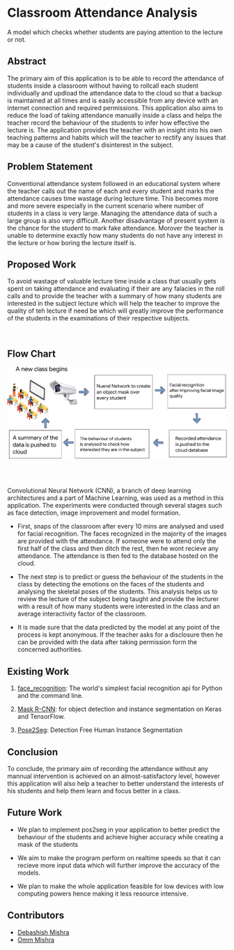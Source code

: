 # Classroom Attendance Analysis
A model which checks whether students are paying attention to the lecture or not.

## Abstract

The primary aim of this application is to be able to record the attendance of students inside a classroom without having to rollcall each student individually and updload the attendance data to the cloud so that a backup is maintained at all times and is easily accessible from any device with an internet connection and required permissions.
This application also aims to reduce the load of taking attendance manually inside a class and helps the teacher record the behaviour of the students to infer how effective the lecture is. The application provides the teacher with an insight into his own teaching patterns and habits which will the teacher to rectify any issues that may be a cause of the student's disinterest in the subject.


## Problem Statement

Conventional attendance system followed in an educational system where the teacher calls out the name of each and every student and marks the attendance causes time wastage during lecture time. This becomes more and more severe especially in the current scenario where number of students in a class is very large. Managing the attendance data of such a large group is also very difficult. Another disadvantage of present system is the chance for the student to mark fake attendance.
Morover the teacher is unable to determine exactly how many students do not have any interest in the lecture or how boring the lecture itself is.


## Proposed Work

To avoid wastage of valuable lecture time inside a class that usually gets spent on taking attendance and evaluating if their are any falacies in the roll calls and to provide the teacher with a summary of how many students are interested in the subject lecture which will help the teacher to improve the quality of teh lecture if need be which will greatly improve the performance of the students in the examinations of their respective subjects.

<br>

## Flow Chart

![flowchart](./imgs/flowchart.png)


<br><br>

Convolutional Neural Network (CNN), a branch of deep learning architectures and a part of Machine Learning, was used as a method in this application. The experiments were conducted through several stages such as face detection, image improvement and model formation.


- First, snaps of the classroom after every 10 mins are analysed and used for facial recognition. The faces recognized in the majority of the images are provided with the attendance. If someone were to attend only the first half of the class and then ditch the rest, then he wont recieve any attendance. The attendance is then fed to the database hosted on the cloud.

- The next step is to predict or guess the behaviour of the students in the class by detecting the emotions on the faces of the students and analysing the skeletal poses of the students. This analysis helps us to review the lecture of the subject being taught and provide the lecturer with a result of how many students were interested in the class and an average interactivity factor of the classroom.

- It is made sure that the data predicted by the model at any point of the process is kept anonymous. If the teacher asks for a disclosure then he can be provided with the data after taking permission form the concerned authorities.



## Existing Work

1. [face_recognition](https://github.com/ageitgey/face_recognition): The world's simplest facial recognition api for Python and the command line.

2. [Mask R-CNN](https://github.com/matterport/Mask_RCNN): for object detection and instance segmentation on Keras and TensorFlow.

3. [Pose2Seg](https://github.com/liruilong940607/Pose2Seg): Detection Free Human Instance Segmentation

## Conclusion

To conclude, the primary aim of recording the attendance without any mannual intervention is achieved on an almost-satisfactory level, however this application will also help a teacher to better understand the interests of his students and help them learn and focus better in a class.


## Future Work

- We plan to implement pos2seg in your application to better predict the behaviour of the students and achieve higher accuracy while creating a mask of the students

- We aim to make the program perform on realtime speeds so that it can recieve more input data which will further improve the accuracy of the models.

- We plan to make the whole application feasible for low devices with low computing powers hence making it less resource intensive.

## Contributors

- [Debashish Mishra](https://github.com/Zanark)
- [Omm Mishra](https://github.com/ommmishra)